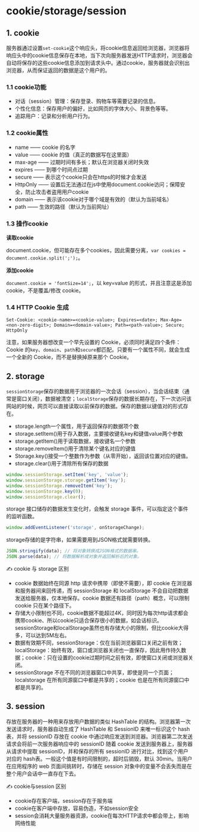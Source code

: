 # cookie/storage/session

## 1. cookie

服务器通过设置`set-cookie`这个响应头，将cookie信息返回给浏览器，浏览器将响应头中的cookie信息保存在本地，当下次向服务器发送HTTP请求时，浏览器会自动将保存的这些cookie信息添加到请求头中。通过cookie，服务器就会识别出浏览器，从而保证返回的数据是这个用户的。

### 1.1 cookie功能

- 对话（session）管理：保存登录、购物车等需要记录的信息。
- 个性化信息：保存用户的偏好，比如网页的字体大小、背景色等等。
- 追踪用户：记录和分析用户行为。

### 1.2 cookie属性

 - name —— cookie 的名字
 - value —— cookie 的值（真正的数据写在这里面）
 - max-age —— 过期时间有多长；默认在浏览器关闭时失效
 - expires —— 到哪个时间点过期
 - secure —— 表示这个cookie只会在https的时候才会发送
 - HttpOnly —— 设置后无法通过在js中使用document.cookie访问；保障安全，防止攻击者盗用用户cookie
 - domain —— 表示该cookie对于哪个域是有效的（默认为当前域名） 
 - path —— 生效的路径（默认为当前网址）

### 1.3 操作cookie

**读取cookie**

document.cookie，但可能存在多个cookies，因此需要分离，`var cookies = document.cookie.split(';');`。

**添加cookie**

`document.cookie = 'fontSize=14';`，以 key=value 的形式，并且注意这是添加 cookie，不是覆盖/修改 cookie。

### 1.4 HTTP Cookie 生成

`Set-Cookie: <cookie-name>=<cookie-value>; Expires=<date>; Max-Age=<non-zero-digit>; Domain=<domain-value>; Path=<path-value>; Secure; HttpOnly`

注意，如果服务器想改变一个早先设置的 Cookie，必须同时满足四个条件：Cookie 的`key`、`domain`、`path`和`secure`都匹配。只要有一个属性不同，就会生成一个全新的 Cookie，而不是替换掉原来那个 Cookie。

## 2. storage

`sessionStorage`保存的数据用于浏览器的一次会话（session），当会话结束（通常是窗口关闭），数据被清空；`localStorage`保存的数据长期存在，下一次访问该网站的时候，网页可以直接读取以前保存的数据。保存的数据以键值对的形式存在。

- storage.length一个属性，用于返回保存的数据项个数
- storage.setItem()用于存入数据，主要接收键名key和键值value两个参数
- storage.getItem()用于读取数据，接收键名一个参数
- storage.removeItem()用于清除某个键名对应的键值
- Storage.key()接受一个整数作为参数（从零开始），返回该位置对应的键值。
- storage.clear()用于清除所有保存的数据

```javascript
window.sessionStorage.setItem('key', 'value'); 
window.sessionStorage.storage.getItem('key');
window.sessionStorage.removeItem('key');
window.sessionStorage.key(0);
window.sessionStorage.clear();
```

storage 接口储存的数据发生变化时，会触发 storage 事件，可以指定这个事件的监听函数。

```javascript
window.addEventListener('storage', onStorageChange);
```

storage存储的是字符串，如果需要用到JSON格式就需要转换。

```javascript
JSON.stringify(data); // 将对象转换成JSON格式的数据串。
JSON.parse(data); // 将数据解析成对象并返回解析后的对象。
```

✍️ cookie 与 storage 区别

- cookie 数据始终在同源 http 请求中携带（即使不需要），即 cookie 在浏览器和服务器间来回传递，而 sessionStorage 和 localStorage 不会自动把数据发送给服务器，仅本地保存。cookie 数据还有路径（path）概念，可以限制 cookie 只在某个路径下。
- 存储大小限制也不同，cookie数据不能超过4K，同时因为每次http请求都会携带cookie、所以cookie只适合保存很小的数据，如会话标识。sessionStorage和localStorage虽然也有存储大小的限制，但比cookie大得多，可以达到5M左右。
- 数据有效期不同，sessionStorage：仅在当前浏览器窗口关闭之前有效；localStorage：始终有效，窗口或浏览器关闭也一直保存，因此用作持久数据；cookie：只在设置的cookie过期时间之前有效，即使窗口关闭或浏览器关闭。
- sessionStorage 不在不同的浏览器窗口中共享，即使是同一个页面；localstorage 在所有同源窗口中都是共享的；cookie 也是在所有同源窗口中都是共享的。

## 3. session

存放在服务器的一种用来存放用户数据的类似 HashTable 的结构。浏览器第一次发送请求时，服务器自动生成了 HashTable 和 SessionID 来唯一标识这个 hash 表，并将 sessionID 存放在 cookie 中通过响应发送到浏览器。浏览器第二次发送请求会将前一次服务器响应中的 sessionID 随着 cookie 发送到服务器上，服务器从请求中提取 sessionID，并和保存的所有 sessionID 进行对比，找到这个用户对应的 hash表。一般这个值是有时间限制的，超时后销毁，默认 30min。当用户在应用程序的 web 页面间挑转时，存储在 session 对象中的变量不会丢失而是在整个用户会话中一直存在下去。

✍️ cookie与session 区别

 - cookie存在客户端，session存在于服务端
 - cookie在客户端中存放，容易伪造，不如session安全
 - session会消耗大量服务器资源，cookie在每次HTTP请求中都会带上，影响网络性能



